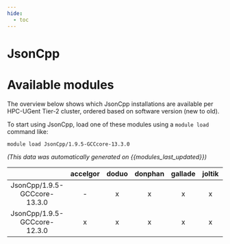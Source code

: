 ```yaml
---
hide:
  - toc
---
```


JsonCpp
=======

# Available modules


The overview below shows which JsonCpp installations are available per HPC-UGent Tier-2 cluster, ordered based on software version (new to old).

To start using JsonCpp, load one of these modules using a `module load` command like:

```shell
module load JsonCpp/1.9.5-GCCcore-13.3.0
```

*(This data was automatically generated on {{modules_last_updated}})*  

| |accelgor|doduo|donphan|gallade|joltik|litleo|shinx|
| :---: | :---: | :---: | :---: | :---: | :---: | :---: | :---: |
|JsonCpp/1.9.5-GCCcore-13.3.0|-|x|x|x|x|x|x|
|JsonCpp/1.9.5-GCCcore-12.3.0|x|x|x|x|x|x|x|
